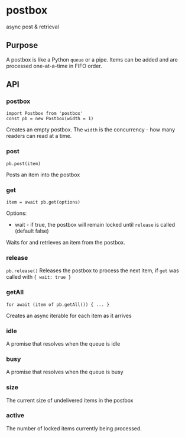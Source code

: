 # postbox
async post &amp; retrieval

## Purpose

A postbox is like a Python `queue` or a pipe. Items can be added and are processed one-at-a-time in FIFO order.

## API

### postbox
```
import Postbox from 'postbox'
const pb = new Postbox(width = 1)
```

Creates an empty postbox. The `width` is the concurrency - how many readers can
read at a time.

### post
`pb.post(item)`

Posts an item into the postbox

### get
`item = await pb.get(options)`

Options:
- wait - if true, the postbox will remain locked until `release` is called (default false)

Waits for and retrieves an item from the postbox.

### release
`pb.release()`
Releases the postbox to process the next item, if `get` was called with `{ wait: true }`


### getAll
`for await (item of pb.getAll()) { ... }`

Creates an async iterable for each item as it arrives

### idle
A promise that resolves when the queue is idle

### busy
A promise that resolves when the queue is busy

### size
The current size of undelivered items in the postbox

### active
The number of locked items currently being processed.
